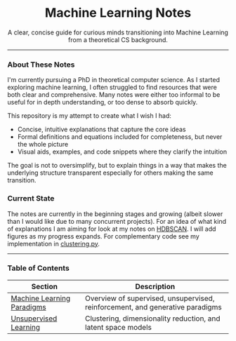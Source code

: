 

<h1 align="center"> Machine Learning Notes</h1>
<p align="center">
  A clear, concise guide for curious minds transitioning into Machine Learning from a theoretical CS background.
</p>

---

### About These Notes

I'm currently pursuing a PhD in theoretical computer science. As I started exploring machine learning, I often struggled to find resources that were both clear and comprehensive. Many notes were either too informal to be useful for in depth understanding, or too dense to absorb quickly.

This repository is my attempt to create what I wish I had:
-  Concise, intuitive explanations that capture the core ideas  
-  Formal definitions and equations included for completeness, but never the whole picture  
-  Visual aids, examples, and code snippets where they clarify the intuition  

The goal is not to oversimplify, but to explain things in a way that makes the underlying structure transparent especially for others making the same transition.


### Current State

The notes are currently in the beginning stages and growing (albeit slower than I would like due to many concurrent projects). For an idea of what kind of explanations I am aiming for look at my notes on [HDBSCAN](../notes/unsupervised_learning_models.ipynb#iii--hierarchical-density-based-spatial-clustering-of-applications-with-noise-hdbscan). I will add figures as my progress expands. For complementary code see my implementation in [clustering.py](unsupervised_learning/HDBSCAN.py).

---

###  Table of Contents

| Section | Description |
|--------|-------------|
| [ Machine Learning Paradigms](notes/ml_paradigms.ipynb) | Overview of supervised, unsupervised, reinforcement, and generative paradigms |
| [ Unsupervised Learning](notes/unsupervised_learning_models.ipynb) | Clustering, dimensionality reduction, and latent space models |

